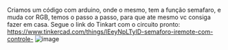Criamos um código com arduino, onde o mesmo, tem a função semafaro, e muda cor RGB, temos o passo a passo, para que ate mesmo vc consiga fazer em casa. Segue o link do Tinkart com o circuito pronto: https://www.tinkercad.com/things/lEeyNpLTyID-semaforo-iremote-com-controle-
![image](https://github.com/DevTulioVieira/RGBWithArduino-ControlRemote/assets/72238565/3e9d4f77-077a-46e3-8a63-e991bb932421)

